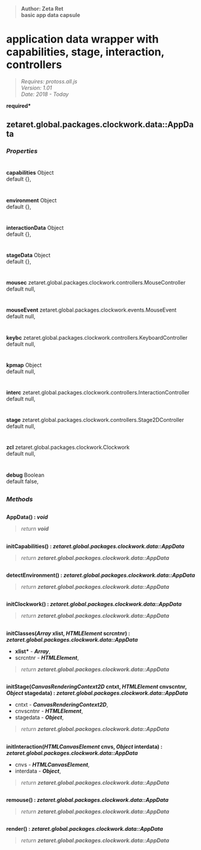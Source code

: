 > __Author: Zeta Ret__  
> __basic app data capsule__  
# application data wrapper with capabilities, stage, interaction, controllers  
> *Requires: protoss.all.js*  
> *Version: 1.01*  
> *Date: 2018 - Today*  

__required*__

## zetaret.global.packages.clockwork.data::AppData  

### *Properties*  

#  
__capabilities__ Object  
default {},   

#  
__environment__ Object  
default {},   

#  
__interactionData__ Object  
default {},   

#  
__stageData__ Object  
default {},   

#  
__mousec__ zetaret.global.packages.clockwork.controllers.MouseController  
default null,   

#  
__mouseEvent__ zetaret.global.packages.clockwork.events.MouseEvent  
default null,   

#  
__keybc__ zetaret.global.packages.clockwork.controllers.KeyboardController  
default null,   

#  
__kpmap__ Object  
default null,   

#  
__interc__ zetaret.global.packages.clockwork.controllers.InteractionController  
default null,   

#  
__stage__ zetaret.global.packages.clockwork.controllers.Stage2DController  
default null,   

#  
__zcl__ zetaret.global.packages.clockwork.Clockwork  
default null,   

#  
__debug__ Boolean  
default false,   


##  
### *Methods*  

##  
__AppData() : *void*__  
  
> *return __void__*  

##  
__initCapabilities() : *zetaret.global.packages.clockwork.data::AppData*__  
  
> *return __zetaret.global.packages.clockwork.data::AppData__*  

##  
__detectEnvironment() : *zetaret.global.packages.clockwork.data::AppData*__  
  
> *return __zetaret.global.packages.clockwork.data::AppData__*  

##  
__initClockwork() : *zetaret.global.packages.clockwork.data::AppData*__  
  
> *return __zetaret.global.packages.clockwork.data::AppData__*  

##  
__initClasses(*Array* xlist, *HTMLElement* scrcntnr) : *zetaret.global.packages.clockwork.data::AppData*__  
  
- __xlist*__ - __*Array*__,   
- scrcntnr - __*HTMLElement*__,   
> *return __zetaret.global.packages.clockwork.data::AppData__*  

##  
__initStage(*CanvasRenderingContext2D* cntxt, *HTMLElement* cnvscntnr, *Object* stagedata) : *zetaret.global.packages.clockwork.data::AppData*__  
  
- cntxt - __*CanvasRenderingContext2D*__,   
- cnvscntnr - __*HTMLElement*__,   
- stagedata - __*Object*__,   
> *return __zetaret.global.packages.clockwork.data::AppData__*  

##  
__initInteraction(*HTMLCanvasElement* cnvs, *Object* interdata) : *zetaret.global.packages.clockwork.data::AppData*__  
  
- cnvs - __*HTMLCanvasElement*__,   
- interdata - __*Object*__,   
> *return __zetaret.global.packages.clockwork.data::AppData__*  

##  
__remouse() : *zetaret.global.packages.clockwork.data::AppData*__  
  
> *return __zetaret.global.packages.clockwork.data::AppData__*  

##  
__render() : *zetaret.global.packages.clockwork.data::AppData*__  
  
> *return __zetaret.global.packages.clockwork.data::AppData__*  

